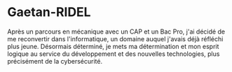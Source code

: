 # Gaetan-RIDEL
Après un parcours en mécanique avec un CAP et un Bac Pro, j'ai décidé de me reconvertir dans l'informatique, un domaine auquel j'avais déjà réfléchi plus jeune. Désormais déterminé, je mets ma détermination et mon esprit logique au service du développement et des nouvelles technologies, plus précisément de la cybersécurité.
